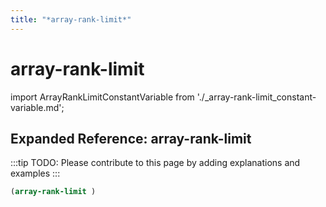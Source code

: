 ```yaml
---
title: "*array-rank-limit*"
---
```


# array-rank-limit

import ArrayRankLimitConstantVariable from './_array-rank-limit_constant-variable.md';

<ArrayRankLimitConstantVariable />

## Expanded Reference: array-rank-limit

:::tip
TODO: Please contribute to this page by adding explanations and examples
:::

```lisp
(array-rank-limit )
```
